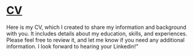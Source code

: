 # [CV](cv-tochratana.vercel.app)
Here is my CV, which I created to share my information and background with you. It includes details about my education, skills, and experiences. Please feel free to review it, and let me know if you need any additional information. I look forward to hearing your Linkedin!"
